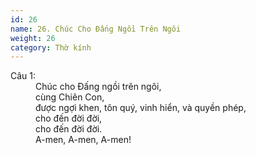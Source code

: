 ```yaml
---
id: 26
name: 26. Chúc Cho Đấng Ngồi Trên Ngôi
weight: 26
category: Thờ kính
---
```

<dl><dt>Câu 1:</dt><dd data-verse="1">Chúc cho Đấng ngồi trên ngôi, <br/>cùng Chiên Con, <br/>được ngợi khen, tôn quý, vinh hiển, và quyền phép, <br/>cho đến đời đời, <br/>cho đến đời đời. <br/>A-men, A-men, A-men! </dd></dl>
